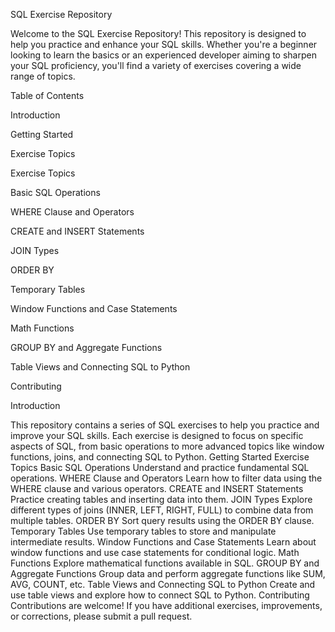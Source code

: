 SQL Exercise Repository

Welcome to the SQL Exercise Repository! This repository is designed to help you practice and enhance your SQL skills. Whether you're a beginner looking to learn the basics or an experienced developer aiming to sharpen your SQL proficiency, you'll find a variety of exercises covering a wide range of topics.

Table of Contents

Introduction

Getting Started

Exercise Topics

Exercise Topics

Basic SQL Operations

WHERE Clause and Operators

CREATE and INSERT Statements

JOIN Types

ORDER BY

Temporary Tables

Window Functions and Case Statements

Math Functions

GROUP BY and Aggregate Functions

Table Views and Connecting SQL to Python

Contributing

Introduction


This repository contains a series of SQL exercises to help you practice and improve your SQL skills. Each exercise is designed to focus on specific aspects of SQL, from basic operations to more advanced topics like window functions, joins, and connecting SQL to Python.
Getting Started
Exercise Topics
Basic SQL Operations
Understand and practice fundamental SQL operations.
WHERE Clause and Operators
Learn how to filter data using the WHERE clause and various operators.
CREATE and INSERT Statements
Practice creating tables and inserting data into them.
JOIN Types
Explore different types of joins (INNER, LEFT, RIGHT, FULL) to combine data from multiple tables.
ORDER BY
Sort query results using the ORDER BY clause.
Temporary Tables
Use temporary tables to store and manipulate intermediate results.
Window Functions and Case Statements
Learn about window functions and use case statements for conditional logic.
Math Functions
Explore mathematical functions available in SQL.
GROUP BY and Aggregate Functions
Group data and perform aggregate functions like SUM, AVG, COUNT, etc.
Table Views and Connecting SQL to Python
Create and use table views and explore how to connect SQL to Python.
Contributing
Contributions are welcome! If you have additional exercises, improvements, or corrections, please submit a pull request.
